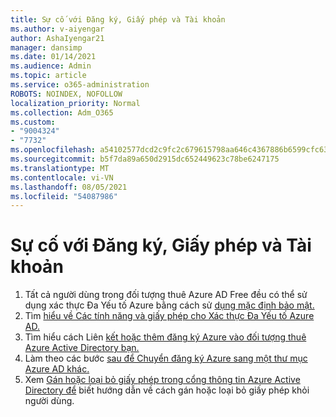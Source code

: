 ```yaml
---
title: Sự cố với Đăng ký, Giấy phép và Tài khoản
ms.author: v-aiyengar
author: AshaIyengar21
manager: dansimp
ms.date: 01/14/2021
ms.audience: Admin
ms.topic: article
ms.service: o365-administration
ROBOTS: NOINDEX, NOFOLLOW
localization_priority: Normal
ms.collection: Adm_O365
ms.custom:
- "9004324"
- "7732"
ms.openlocfilehash: a54102577dcd2c9fc2c679615798aa646c4367886b6599cfc630f4a7f8484a2f
ms.sourcegitcommit: b5f7da89a650d2915dc652449623c78be6247175
ms.translationtype: MT
ms.contentlocale: vi-VN
ms.lasthandoff: 08/05/2021
ms.locfileid: "54087986"
---
```

# <a name="issues-with-subscriptions-licenses-and-accounts"></a>Sự cố với Đăng ký, Giấy phép và Tài khoản

1. Tất cả người dùng trong đối tượng thuê Azure AD Free đều có thể sử dụng xác thực Đa Yếu tố Azure bằng cách sử [dụng mặc định bảo mật.](https://docs.microsoft.com/azure/active-directory/fundamentals/concept-fundamentals-security-defaults)
1. Tìm [hiểu về Các tính năng và giấy phép cho Xác thực Đa Yếu tố Azure AD.](https://docs.microsoft.com/azure/active-directory/authentication/concept-mfa-licensing)
1. Tìm hiểu cách Liên [kết hoặc thêm đăng ký Azure vào đối tượng thuê Azure Active Directory bạn.](https://docs.microsoft.com/azure/active-directory/fundamentals/active-directory-how-subscriptions-associated-directory)
1. Làm theo các bước [sau để Chuyển đăng ký Azure sang một thư mục Azure AD khác.](https://docs.microsoft.com/azure/role-based-access-control/transfer-subscription)
1. Xem [Gán hoặc loại bỏ giấy phép trong cổng thông tin Azure Active Directory để](https://docs.microsoft.com/azure/active-directory/fundamentals/license-users-groups) biết hướng dẫn về cách gán hoặc loại bỏ giấy phép khỏi người dùng.